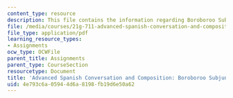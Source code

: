 ```yaml
---
content_type: resource
description: This file contains the information regarding Boroboroo Subjunctive Exercise.
file: /media/courses/21g-711-advanced-spanish-conversation-and-composition-spring-2014/4e793c6a05944d6a8198fb19d6e50a62_MIT21G_711S14_Borobo.pdf
file_type: application/pdf
learning_resource_types:
- Assignments
ocw_type: OCWFile
parent_title: Assignments
parent_type: CourseSection
resourcetype: Document
title: 'Advanced Spanish Conversation and Composition: Boroboroo Subjunctive Exercise'
uid: 4e793c6a-0594-4d6a-8198-fb19d6e50a62
---
```

